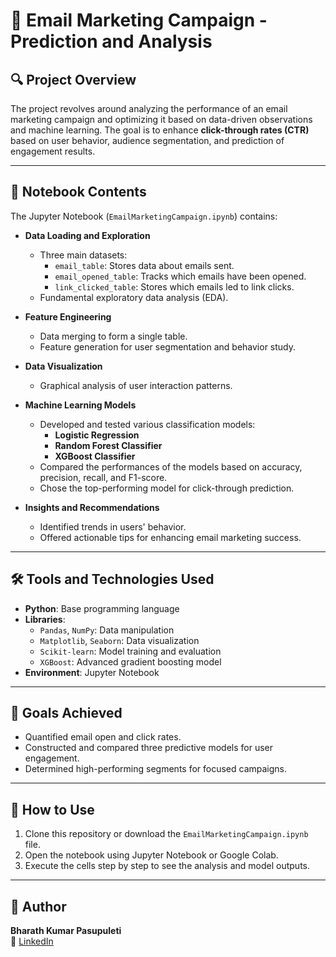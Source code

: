 # 📧 Email Marketing Campaign - Prediction and Analysis

## 🔍 Project Overview
The project revolves around analyzing the performance of an email marketing campaign and optimizing it based on data-driven observations and machine learning. The goal is to enhance **click-through rates (CTR)** based on user behavior, audience segmentation, and prediction of engagement results.

---

## 📁 Notebook Contents
The Jupyter Notebook (`EmailMarketingCampaign.ipynb`) contains:

- **Data Loading and Exploration**
  - Three main datasets:
    - `email_table`: Stores data about emails sent.
    - `email_opened_table`: Tracks which emails have been opened.
    - `link_clicked_table`: Stores which emails led to link clicks.
  - Fundamental exploratory data analysis (EDA).

- **Feature Engineering**
  - Data merging to form a single table.
  - Feature generation for user segmentation and behavior study.

- **Data Visualization**
  - Graphical analysis of user interaction patterns.

- **Machine Learning Models**
  - Developed and tested various classification models:
    - **Logistic Regression**
    - **Random Forest Classifier**
    - **XGBoost Classifier**
  - Compared the performances of the models based on accuracy, precision, recall, and F1-score.
  - Chose the top-performing model for click-through prediction.

- **Insights and Recommendations**
  - Identified trends in users' behavior.
  - Offered actionable tips for enhancing email marketing success.

---

## 🛠️ Tools and Technologies Used

- **Python**: Base programming language
- **Libraries**:
  - `Pandas`, `NumPy`: Data manipulation
  - `Matplotlib`, `Seaborn`: Data visualization
  - `Scikit-learn`: Model training and evaluation
  - `XGBoost`: Advanced gradient boosting model
- **Environment**: Jupyter Notebook

---

## 🎯 Goals Achieved

- Quantified email open and click rates.
- Constructed and compared three predictive models for user engagement.
- Determined high-performing segments for focused campaigns.

---

## 🚀 How to Use

1. Clone this repository or download the `EmailMarketingCampaign.ipynb` file.
2. Open the notebook using Jupyter Notebook or Google Colab.
3. Execute the cells step by step to see the analysis and model outputs.
---

## 📝 Author
**Bharath Kumar Pasupuleti**  
📎 [LinkedIn](https://www.linkedin.com/in/bharathkp1)

